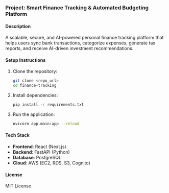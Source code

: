 ### **Project: Smart Finance Tracking & Automated Budgeting Platform**
#### **Description**
A scalable, secure, and AI-powered personal finance tracking platform that helps users sync bank transactions, categorize expenses, generate tax reports, and receive AI-driven investment recommendations.

#### **Setup Instructions**
1. Clone the repository:
   ```sh
   git clone <repo_url>
   cd finance-tracking
   ```
2. Install dependencies:
   ```sh
   pip install -r requirements.txt
   ```
3. Run the application:
   ```sh
   uvicorn app.main:app --reload
   ```

#### **Tech Stack**
- **Frontend**: React (Next.js)
- **Backend**: FastAPI (Python)
- **Database**: PostgreSQL
- **Cloud**: AWS (EC2, RDS, S3, Cognito)

#### **License**
MIT License